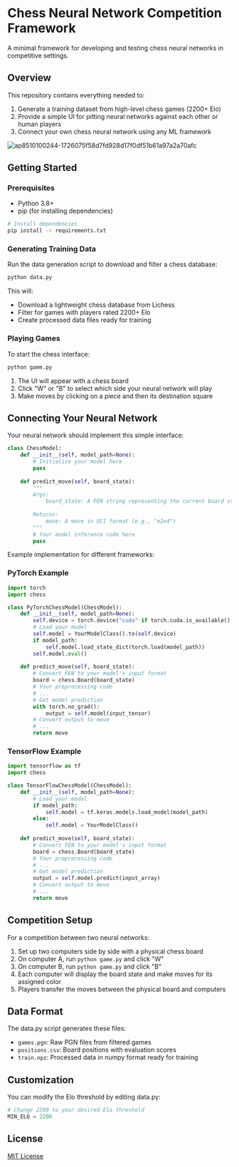# Chess Neural Network Competition Framework

A minimal framework for developing and testing chess neural networks in competitive settings.

## Overview

This repository contains everything needed to:
1. Generate a training dataset from high-level chess games (2200+ Elo)
2. Provide a simple UI for pitting neural networks against each other or human players
3. Connect your own chess neural network using any ML framework

![ap8510100244-1726075f58d7fd928d17f0df51b61a97a2a70afc](https://github.com/user-attachments/assets/3b3f8d0e-dedd-4643-b52a-4923db9fa0ca)

## Getting Started

### Prerequisites
- Python 3.8+
- pip (for installing dependencies)

```bash
# Install dependencies
pip install -r requirements.txt
```

### Generating Training Data

Run the data generation script to download and filter a chess database:

```bash
python data.py
```

This will:
- Download a lightweight chess database from Lichess
- Filter for games with players rated 2200+ Elo
- Create processed data files ready for training

### Playing Games

To start the chess interface:

```bash
python game.py
```

1. The UI will appear with a chess board
2. Click "W" or "B" to select which side your neural network will play
3. Make moves by clicking on a piece and then its destination square

## Connecting Your Neural Network

Your neural network should implement this simple interface:

```python
class ChessModel:
    def __init__(self, model_path=None):
        # Initialize your model here
        pass
        
    def predict_move(self, board_state):
        """
        Args:
            board_state: A FEN string representing the current board state
            
        Returns:
            move: A move in UCI format (e.g., "e2e4")
        """
        # Your model inference code here
        pass
```

Example implementation for different frameworks:

### PyTorch Example
```python
import torch
import chess

class PyTorchChessModel(ChessModel):
    def __init__(self, model_path=None):
        self.device = torch.device("cuda" if torch.cuda.is_available() else "cpu")
        # Load your model
        self.model = YourModelClass().to(self.device)
        if model_path:
            self.model.load_state_dict(torch.load(model_path))
        self.model.eval()
    
    def predict_move(self, board_state):
        # Convert FEN to your model's input format
        board = chess.Board(board_state)
        # Your preprocessing code
        # ...
        # Get model prediction
        with torch.no_grad():
            output = self.model(input_tensor)
        # Convert output to move
        # ...
        return move
```

### TensorFlow Example
```python
import tensorflow as tf
import chess

class TensorFlowChessModel(ChessModel):
    def __init__(self, model_path=None):
        # Load your model
        if model_path:
            self.model = tf.keras.models.load_model(model_path)
        else:
            self.model = YourModelClass()
    
    def predict_move(self, board_state):
        # Convert FEN to your model's input format
        board = chess.Board(board_state)
        # Your preprocessing code
        # ...
        # Get model prediction
        output = self.model.predict(input_array)
        # Convert output to move
        # ...
        return move
```

## Competition Setup

For a competition between two neural networks:

1. Set up two computers side by side with a physical chess board
2. On computer A, run `python game.py` and click "W"
3. On computer B, run `python game.py` and click "B"
4. Each computer will display the board state and make moves for its assigned color
5. Players transfer the moves between the physical board and computers

## Data Format

The data.py script generates these files:

- `games.pgn`: Raw PGN files from filtered games
- `positions.csv`: Board positions with evaluation scores  
- `train.npz`: Processed data in numpy format ready for training

## Customization

You can modify the Elo threshold by editing data.py:

```python
# Change 2200 to your desired Elo threshold
MIN_ELO = 2200
```

## License

[MIT License](LICENSE)
